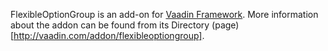 FlexibleOptionGroup is an add-on for [Vaadin Framework](http://vaadin.com). More information about the addon can be found from its Directory (page)[http://vaadin.com/addon/flexibleoptiongroup].
